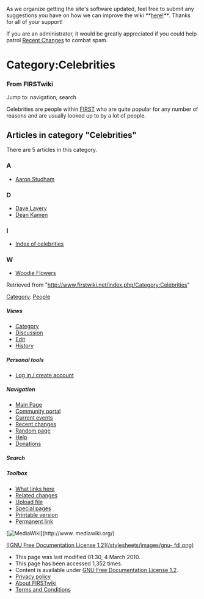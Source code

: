 As we organize getting the site's software updated, feel free to submit any
suggestions you have on how we can improve the wiki
_**_[here!](/index.php/User:Hallry/Suggestions "User:Hallry/Suggestions"
)_**_. Thanks for all of your support!

If you are an administrator, it would be greatly appreciated if you could help
patrol [Recent Changes](/index.php/Special:Recentchanges
"Special:Recentchanges" ) to combat spam.

# Category:Celebrities

### From FIRSTwiki

Jump to: navigation, search

Celebrities are people within [FIRST](/index.php/FIRST "FIRST" ) who are quite
popular for any number of reasons and are usually looked up to by a lot of
people.

  

## Articles in category "Celebrities"

There are 5 articles in this category.

### A

  * [Aaron Studham](/index.php/Aaron_Studham "Aaron Studham" )

### D

  * [Dave Lavery](/index.php/Dave_Lavery "Dave Lavery" )
  * [Dean Kamen](/index.php/Dean_Kamen "Dean Kamen" )

### I

  * [Index of celebrities](/index.php/Index_of_celebrities "Index of celebrities" )

### W

  * [Woodie Flowers](/index.php/Woodie_Flowers "Woodie Flowers" )

Retrieved from "<http://www.firstwiki.net/index.php/Category:Celebrities>"

[Category](/index.php?title=Special:Categories&article=Category%3ACelebrities
"Special:Categories" ): [People](/index.php/Category:People "Category:People"
)

##### Views

  * [Category](/index.php/Category:Celebrities)
  * [Discussion](/index.php?title=Category_talk:Celebrities&action=edit)
  * [Edit](/index.php?title=Category:Celebrities&action=edit)
  * [History](/index.php?title=Category:Celebrities&action=history)

##### Personal tools

  * [Log in / create account](/index.php?title=Special:Userlogin&returnto=Category:Celebrities)

[](/index.php/Main_Page "Main Page" )

##### Navigation

  * [Main Page](/index.php/Main_Page)
  * [Community portal](/index.php/FIRSTwiki:Community_portal)
  * [Current events](/index.php/Current_events)
  * [Recent changes](/index.php/Special:Recentchanges)
  * [Random page](/index.php/Special:Random)
  * [Help](/index.php/FIRSTwiki:Help)
  * [Donations](/index.php/FIRSTwiki:Site_support)

##### Search



##### Toolbox

  * [What links here](/index.php/Special:Whatlinkshere/Category:Celebrities)
  * [Related changes](/index.php/Special:Recentchangeslinked/Category:Celebrities)
  * [Upload file](/index.php/Special:Upload)
  * [Special pages](/index.php/Special:Specialpages)
  * [Printable version](/index.php?title=Category:Celebrities&printable=yes)
  * [Permanent link](/index.php?title=Category:Celebrities&oldid=75249)

[![MediaWiki](/skins/common/images/poweredby_mediawiki_88x31.png)](http://www.
mediawiki.org/)

[![GNU Free Documentation License 1.2](/stylesheets/images/gnu-
fdl.png)](http://www.gnu.org/copyleft/fdl.html)

  * This page was last modified 01:30, 4 March 2010.
  * This page has been accessed 1,352 times.
  * Content is available under [GNU Free Documentation License 1.2](http://www.gnu.org/copyleft/fdl.html "http://www.gnu.org/copyleft/fdl.html" ).
  * [Privacy policy](/index.php/FIRSTwiki:Privacy_policy "FIRSTwiki:Privacy policy" )
  * [About FIRSTwiki](/index.php/FIRSTwiki:About "FIRSTwiki:About" )
  * [Terms and Conditions](/index.php/FIRSTwiki:Terms_and_conditions "FIRSTwiki:Terms and conditions" )

